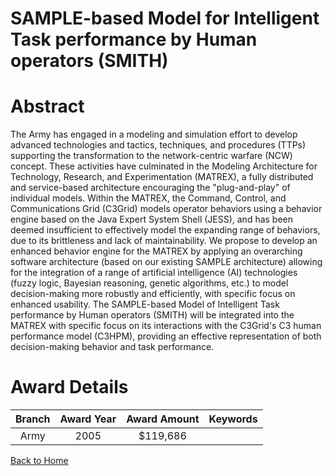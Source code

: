 
SAMPLE-based Model for Intelligent Task performance by Human operators (SMITH)
==============================================================================

# Abstract


The Army has engaged in a modeling and simulation effort to develop advanced technologies and tactics, techniques, and procedures (TTPs) supporting the transformation to the network-centric warfare (NCW) concept. These activities have culminated in the Modeling Architecture for Technology, Research, and Experimentation (MATREX), a fully distributed and service-based architecture encouraging the "plug-and-play" of individual models. Within the MATREX, the Command, Control, and Communications Grid (C3Grid) models operator behaviors using a behavior engine based on the Java Expert System Shell (JESS), and has been deemed insufficient to effectively model the expanding range of behaviors, due to its brittleness and lack of maintainability. We propose to develop an enhanced behavior engine for the MATREX by applying an overarching software architecture (based on our existing SAMPLE architecture) allowing for the integration of a range of artificial intelligence (AI) technologies (fuzzy logic, Bayesian reasoning, genetic algorithms, etc.) to model decision-making more robustly and efficiently, with specific focus on enhanced usability. The SAMPLE-based Model of Intelligent Task performance by Human operators (SMITH) will be integrated into the MATREX with specific focus on its interactions with the C3Grid's C3 human performance model (C3HPM), providing an effective representation of both decision-making behavior and task performance.  

# Award Details

|Branch|Award Year|Award Amount|Keywords|
| :---: | :---: | :---: | :---: |
|Army|2005|$119,686||
  
  


[Back to Home](https://github.com/chrischow/dod_sbir_awards#963)